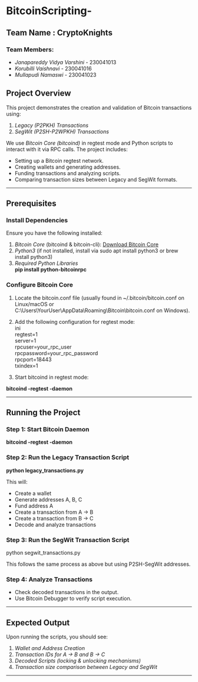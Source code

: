# BitcoinScripting-

## Team Name : CryptoKnights 

### Team Members:

- *Janapareddy Vidya Varshini* - 230041013
- *Korubilli Vaishnavi* -  230041016
- *Mullapudi Namaswi* - 230041023

## Project Overview

This project demonstrates the creation and validation of Bitcoin transactions using:

1. *Legacy (P2PKH) Transactions*
2. *SegWit (P2SH-P2WPKH) Transactions*

We use *Bitcoin Core (bitcoind)* in regtest mode and Python scripts to interact with it via RPC calls. The project includes:

- Setting up a Bitcoin regtest network.
- Creating wallets and generating addresses.
- Funding transactions and analyzing scripts.
- Comparing transaction sizes between Legacy and SegWit formats.

---

## Prerequisites

### Install Dependencies

Ensure you have the following installed:

1. *Bitcoin Core* (bitcoind & bitcoin-cli): [Download Bitcoin Core](https://bitcoincore.org/en/download/)
2. *Python3* (if not installed, install via sudo apt install python3 or brew install python3)
3. *Required Python Libraries*<br>
   <strong>pip install python-bitcoinrpc</strong>
   

### Configure Bitcoin Core

1. Locate the bitcoin.conf file (usually found in ~/.bitcoin/bitcoin.conf on Linux/macOS or C:\Users\YourUser\AppData\Roaming\Bitcoin\bitcoin.conf on Windows).
2. Add the following configuration for regtest mode:<br>
   ini<br>
   regtest=1<br>
   server=1<br>
   rpcuser=your_rpc_user<br>
   rpcpassword=your_rpc_password<br>
   rpcport=18443<br>
   txindex=1<br>
   
3. Start bitcoind in regtest mode:
   
  <strong> bitcoind -regtest -daemon</strong>
   

---

## Running the Project

### Step 1: Start Bitcoin Daemon


<strong>bitcoind -regtest -daemon</strong>


### Step 2: Run the Legacy Transaction Script


<strong>python legacy_transactions.py</strong>

This will:

- Create a wallet<br>
- Generate addresses A, B, C<br>
- Fund address A<br>
- Create a transaction from A → B<br>
- Create a transaction from B → C<br>
- Decode and analyze transactions<br>

### Step 3: Run the SegWit Transaction Script


python segwit_transactions.py


This follows the same process as above but using P2SH-SegWit addresses.

### Step 4: Analyze Transactions

- Check decoded transactions in the output.<br>
- Use Bitcoin Debugger to verify script execution.<br>

---

## Expected Output

Upon running the scripts, you should see:

1. *Wallet and Address Creation*
2. *Transaction IDs for A → B and B → C*
3. *Decoded Scripts (locking & unlocking mechanisms)*
4. *Transaction size comparison between Legacy and SegWit*

---
